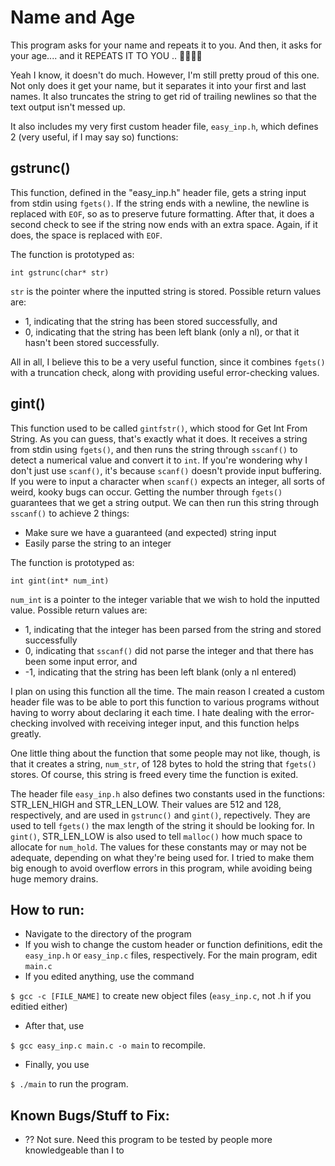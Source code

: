 # Name and Age

This program asks for your name and repeats it to you. And then, it asks for your age.... and it REPEATS IT TO YOU .. 🤯🤯🤯🤯

Yeah I know, it doesn't do much. However, I'm still pretty proud of this one. Not only does it get your name, but it separates it into your first and last names. It also truncates the string to get rid of trailing newlines so that the text output isn't messed up.

It also includes my very first custom header file, `easy_inp.h`, which defines 2 (very useful, if I may say so) functions:

## gstrunc()
This function, defined in the "easy_inp.h" header file, gets a string input from stdin using `fgets()`. If the string ends with a newline, the newline is replaced with `EOF`, so as to preserve future formatting. After that, it does a second check to see if the string now ends with an extra space. Again, if it does, the space is replaced with `EOF`.

The function is prototyped as:

``` int gstrunc(char* str) ```

`str` is the pointer where the inputted string is stored. Possible return values are:

 - 1, indicating that the string has been stored successfully, and 
 - 0, indicating that the string has been left blank (only a nl), or that it hasn't been stored successfully.

All in all, I believe this to be a very useful function, since it combines `fgets()` with a truncation check, along with providing useful error-checking values.

## gint()

This function used to be called `gintfstr()`, which stood for Get Int From String. As you can guess, that's exactly what it does. It receives a string from stdin using `fgets()`, and then runs the string through `sscanf()` to detect a numerical value and convert it to `int`. If you're wondering why I don't just use `scanf()`, it's because `scanf()` doesn't provide input buffering. If you were to input a character when `scanf()` expects an integer, all sorts of weird, kooky bugs can occur. Getting the number through `fgets()` guarantees that we get a string output. We can then run this string through `sscanf()` to achieve 2 things:
 
 - Make sure we have a guaranteed (and expected) string input
 - Easily parse the string to an integer

The function is prototyped as:

``` int gint(int* num_int) ```

`num_int` is a pointer to the integer variable that we wish to hold the inputted value. Possible return values are:

 - 1, indicating that the integer has been parsed from the string and stored successfully
 - 0, indicating that `sscanf()` did not parse the integer and that there has been some input error, and
 - -1, indicating that the string has been left blank (only a nl entered)

I plan on using this function all the time. The main reason I created a custom header file was to be able to port this function to various programs without having to worry about declaring it each time. I hate dealing with the error-checking involved with receiving integer input, and this function helps greatly.

One little thing about the function that some people may not like, though, is that it creates a string, `num_str`, of 128 bytes to hold the string that `fgets()` stores. Of course, this string is freed every time the function is exited.

The header file `easy_inp.h` also defines two constants used in the functions: STR_LEN_HIGH and STR_LEN_LOW. Their values are 512 and 128, respectively, and are used in `gstrunc()` and `gint()`, repectively. They are used to tell `fgets()` the max length of the string it should be looking for. In `gint()`, STR_LEN_LOW is also used to tell `malloc()` how much space to allocate for `num_hold`. The values for these constants may or may not be adequate, depending on what they're being used for. I tried to make them big enough to avoid overflow errors in this program, while avoiding being huge memory drains.

## How to run:
 - Navigate to the directory of the program
 - If you wish to change the custom header or function definitions, edit the `easy_inp.h` or `easy_inp.c` files, respectively. For the main program, edit `main.c`
 - If you edited anything, use the command

```$ gcc -c [FILE_NAME]```
to create new object files (`easy_inp.c`, not .h if you editied either)
 - After that, use

```$ gcc easy_inp.c main.c -o main``` 
to recompile.
 - Finally, you use

```$ ./main```
to run the program.

## Known Bugs/Stuff to Fix:
 - ?? Not sure. Need this program to be tested by people more knowledgeable than I to 
